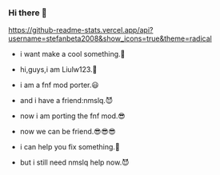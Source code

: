 ### Hi there 👋

https://github-readme-stats.vercel.app/api?username=stefanbeta2008&show_icons=true&theme=radical

- i want make a cool something.🤔

- hi,guys,i am Liulw123.🙂

- i am a fnf mod porter.😃

- and i have a friend:nmslq.😈

- now i am porting the fnf mod.😎

- now we can be friend.😎😎😎

- i can help you fix something.🙂

- but i still need nmslq help now.😈

